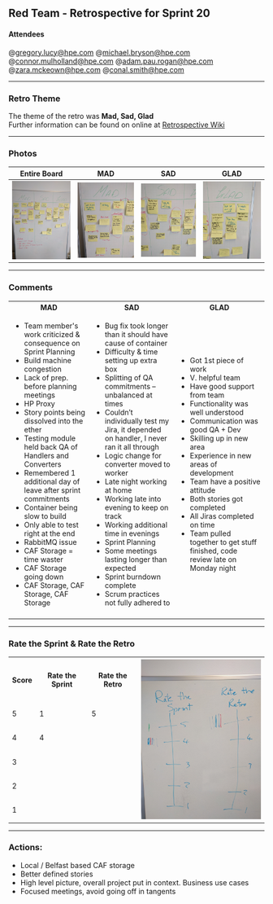 ## Red Team - Retrospective for Sprint 20

#### Attendees
@gregory.lucy@hpe.com
@michael.bryson@hpe.com
@connor.mulholland@hpe.com
@adam.pau.rogan@hpe.com
@zara.mckeown@hpe.com
@conal.smith@hpe.com

---

### Retro Theme 
The theme of the retro was **Mad, Sad, Glad**  
Further information can be found on online at [Retrospective Wiki](http://retrospectivewiki.org/index.php?title=Glad,_Sad,_Mad)

---

### Photos

Entire Board  |  MAD  |  SAD  |  GLAD  |
|     ---     |  ---  |  ---  |  ----  |
| <img src=https://github.com/glucy/hello-world/blob/master/redTeam/retrospectives/retro20/images/IMG_20160928_152644.jpg width=300 /> | <img src=https://github.com/glucy/hello-world/blob/master/redTeam/retrospectives/retro20/images/IMG_20160928_152659.jpg width=300 /> | <img src=https://github.com/glucy/hello-world/blob/master/redTeam/retrospectives/retro20/images/IMG_20160928_152705.jpg width=300 /> | <img src=https://github.com/glucy/hello-world/blob/master/redTeam/retrospectives/retro20/images/IMG_20160928_152714.jpg width=300 /> |

---

### Comments

<table class="tg">
  <tr>
    <th class="tg-huad">MAD</th>
    <th class="tg-fqpo">SAD</th>
    <th class="tg-lkh3">GLAD</th>
  </tr>
  <tr>
    <td class="tg-031e">
		<ul>
			<li>Team member's work criticized & consequence on Sprint Planning</li>
			<li>Build machine congestion</li>
			<li>Lack of prep. before planning meetings</li>
			<li>HP Proxy</li>
			<li>Story points being dissolved into the ether</li>
			<li>Testing module held back QA of Handlers and Converters</li>
			<li>Remembered 1 additional day of leave after sprint commitments</li>
			<li>Container being slow to build</li>
			<li>Only able to test right at the end</li>
			<li>RabbitMQ issue</li>
			<li>CAF Storage = time waster</li>
			<li>CAF Storage going down</li>
			<li>CAF Storage, CAF Storage, CAF Storage</li>
		</ul>
	</td>
    <td class="tg-031e">
		<ul>
			<li>Bug fix took longer than it should have cause of container</li>
			<li>Difficulty & time setting up extra box</li>
			<li>Splitting of QA commitments – unbalanced at times</li>
			<li>Couldn’t individually test my Jira, it depended on handler, I never ran it all through</li>
			<li>Logic change for converter moved to worker</li>
			<li>Late night working at home</li>
			<li>Working late into evening to keep on track</li>
			<li>Working additional time in evenings</li>
			<li>Sprint Planning</li>
			<li>Some meetings lasting longer than expected</li>
			<li>Sprint burndown complete</li>
			<li>Scrum practices not fully adhered to</li>
		</ul>
	</td>
    <td class="tg-031e">
		<ul>
			<li>Got 1st piece of work</li>
			<li>V. helpful team</li>
			<li>Have good support from team</li>
			<li>Functionality was well understood</li>
			<li>Communication was good QA + Dev</li>
			<li>Skilling up in new area</li>
			<li>Experience in new areas of development</li>
			<li>Team have a positive attitude</li>
			<li>Both stories got completed</li>
			<li>All Jiras completed on time</li>
			<li>Team pulled together to get stuff finished, code review late on Monday night</li>
		</ul>
	</td>
  </tr>
  <tr>
    <td class="tg-031e"></td>
    <td class="tg-031e"></td>
    <td class="tg-031e"></td>
  </tr>
</table>

---

### Rate the Sprint & Rate the Retro

<table class="tg">
  <tr>
    <th class="tg-s6z2">Score</th>
    <th class="tg-s6z2">Rate the Sprint</th>
    <th class="tg-s6z2">Rate the Retro</th>
    <th class="tg-yw4l" rowspan="6"><img src=https://github.com/glucy/hello-world/blob/master/redTeam/retrospectives/retro20/images/IMG_20160928_152944.jpg width=300 /></th>
  </tr>
  <tr>
    <td class="tg-baqh">5</td>
    <td class="tg-baqh">1</td>
    <td class="tg-baqh">5</td>
  </tr>
  <tr>
    <td class="tg-baqh">4</td>
    <td class="tg-baqh">4</td>
    <td class="tg-baqh"></td>
  </tr>
  <tr>
    <td class="tg-baqh">3</td>
    <td class="tg-baqh"></td>
    <td class="tg-baqh"></td>
  </tr>
  <tr>
    <td class="tg-baqh">2</td>
    <td class="tg-baqh"></td>
    <td class="tg-baqh"></td>
  </tr>
  <tr>
    <td class="tg-baqh">1</td>
    <td class="tg-baqh"></td>
    <td class="tg-baqh"></td>
  </tr>
</table>

---

### Actions:

* Local / Belfast based CAF storage
* Better defined stories
* High level picture, overall project put in context. Business use cases
* Focused meetings, avoid going off in tangents
